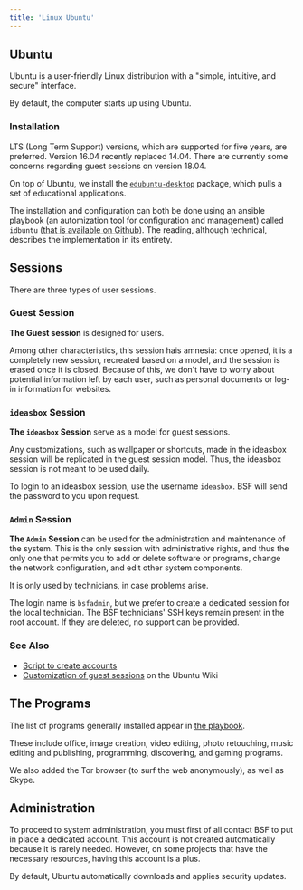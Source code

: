 ```yaml
---
title: 'Linux Ubuntu'
---
```


## Ubuntu

Ubuntu is a user-friendly Linux distribution with a "simple, intuitive, and secure" interface.

By default, the computer starts up using Ubuntu.

### Installation

LTS (Long Term Support) versions, which are supported for five years, are preferred.  Version 16.04 recently replaced 14.04.  There are currently some concerns regarding guest sessions on version 18.04.

On top of Ubuntu, we install the [```edubuntu-desktop```](https://packages.ubuntu.com/xenial/edubuntu-desktop) package, which pulls a set of educational applications.

The installation and configuration can both be done using an ansible playbook (an automization tool for configuration and management) called `idbuntu`
([that is available on Github](https://github.com/bibliosansfrontieres/idbuntu)). The reading, although technical, describes the implementation in its entirety.

## Sessions

There are three types of user sessions.

### Guest Session

**The Guest session** is designed for users.

Among other characteristics, this session hais amnesia: once opened, it is a completely new session, recreated based on a model, and the session is erased once it is closed.  Because of this, we don't have to worry about potential information left by each user, such as personal documents or log-in information for websites.

### `ideasbox` Session

**The `ideasbox` Session** serve as a model for guest sessions.

Any customizations, such as wallpaper or shortcuts, made in the ideasbox session will be replicated in the guest session model. Thus, the ideasbox session is not meant to be used daily.

To login to an ideasbox session, use the username `ideasbox`.  BSF will send the password to you upon request.

### `Admin` Session

**The `Admin` Session** can be used for the administration and maintenance of the system. This is the only session with administrative rights, and thus the only one that permits you to add or delete software or programs, change the network configuration, and edit other system components.

It is only used by technicians, in case problems arise.

The login name is `bsfadmin`, but we prefer to create a dedicated session for the local technician.  The BSF technicians' SSH keys remain present in the root account.  If they are deleted, no support can be provided.

### See Also

  * [Script to create accounts](https://github.com/bibliosansfrontieres/idbuntu/blob/master/roles/users/tasks/main.yml)
  * [Customization of  guest sessions](https://help.ubuntu.com/community/CustomizeGuestSession) on the Ubuntu Wiki

## The Programs

The list of programs generally installed appear in [the playbook](https://github.com/bibliosansfrontieres/idbuntu/blob/master/roles/software/tasks/main.yml).

These include office, image creation, video editing, photo retouching, music editing and publishing, programming, discovering, and gaming programs.

We also added the Tor browser (to surf the web anonymously), as well as Skype.

## Administration

To proceed to system administration, you must first of all contact BSF to put in place a dedicated account.  This account is not created automatically because it is rarely needed.  However, on some projects that have the necessary resources, having this account is a plus.

By default, Ubuntu automatically downloads and applies security updates.


